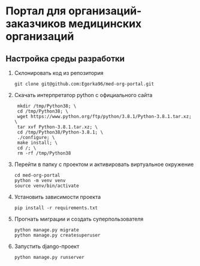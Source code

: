 # Портал для организаций-заказчиков медицинских организаций

## Настройка среды разработки
1. Склонировать код из репозитория
    ```shell script
    git clone git@github.com:Egorka96/med-org-portal.git
    ```

1. Скачать интерпретатор python с официального сайта
   ```shell script
    mkdir /tmp/Python38; \
    cd /tmp/Python38; \
    wget https://www.python.org/ftp/python/3.8.1/Python-3.8.1.tar.xz; \
    tar xvf Python-3.8.1.tar.xz; \
    cd /tmp/Python38/Python-3.8.1; \
    ./configure; \
    make install; \
    cd /; \
    rm -rf /tmp/Python38
    ```

1. Перейти в папку с проектом и активировать виртуальное окружение
   ```shell script
   cd med-org-portal
   python -m venv venv
   source venv/bin/activate
   ```
   
1. Установить зависимости проекта
    ```shell script
    pip install -r requirements.txt
    ```
   
1. Прогнать миграции и создать суперпользователя
    ```shell script
    python manage.py migrate
    python manage.py createsuperuser
    ```
   
1. Запустить django-проект
    ```shell script
    python manage.py runserver 
    ```
